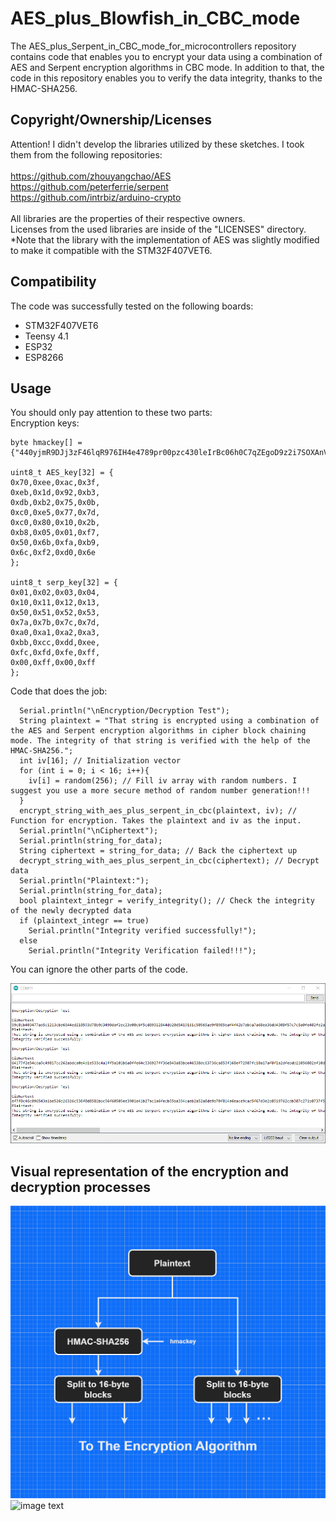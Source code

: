 # AES_plus_Blowfish_in_CBC_mode
The AES_plus_Serpent_in_CBC_mode_for_microcontrollers repository contains code that enables you to encrypt your data using a combination of AES and Serpent encryption algorithms in CBC mode. In addition to that, the code in this repository enables you to verify the data integrity, thanks to the HMAC-SHA256.

## Copyright/Ownership/Licenses

Attention! I didn't develop the libraries utilized by these sketches. I took them from the following repositories:
</br>
</br>
https://github.com/zhouyangchao/AES
</br>
https://github.com/peterferrie/serpent
</br>
https://github.com/intrbiz/arduino-crypto
</br>
</br>
All libraries are the properties of their respective owners.
</br>
Licenses from the used libraries are inside of the "LICENSES" directory.
</br>
*Note that the library with the implementation of AES was slightly modified to make it compatible with the STM32F407VET6.

## Compatibility

The code was successfully tested on the following boards:
- STM32F407VET6
- Teensy 4.1
- ESP32
- ESP8266


## Usage

You should only pay attention to these two parts:
</br>
Encryption keys:
```
byte hmackey[] = {"440yjmR9DJj3zF46lqR976IH4e4789pr00pzc430leIrBc06h0C7qZEgoD9z2i7SOXAnVw25xUu2X62hv1n203jh6WMKSfT01dbbZIum9Vf8IG4mjiYfzEo56R8Nd1rRlZ98Jcqb84TQz"};

uint8_t AES_key[32] = {
0x70,0xee,0xac,0x3f,
0xeb,0x1d,0x92,0xb3,
0xdb,0xb2,0x75,0x0b,
0xc0,0xe5,0x77,0x7d,
0xc0,0x80,0x10,0x2b,
0xb8,0x05,0x01,0xf7,
0x50,0x6b,0xfa,0xb9,
0x6c,0xf2,0xd0,0x6e
};

uint8_t serp_key[32] = {
0x01,0x02,0x03,0x04,
0x10,0x11,0x12,0x13,
0x50,0x51,0x52,0x53,
0x7a,0x7b,0x7c,0x7d,
0xa0,0xa1,0xa2,0xa3,
0xbb,0xcc,0xdd,0xee,
0xfc,0xfd,0xfe,0xff,
0x00,0xff,0x00,0xff
};
```
Code that does the job:
```
  Serial.println("\nEncryption/Decryption Test");
  String plaintext = "That string is encrypted using a combination of the AES and Serpent encryption algorithms in cipher block chaining mode. The integrity of that string is verified with the help of the HMAC-SHA256.";
  int iv[16]; // Initialization vector
  for (int i = 0; i < 16; i++){
    iv[i] = random(256); // Fill iv array with random numbers. I suggest you use a more secure method of random number generation!!!
  }
  encrypt_string_with_aes_plus_serpent_in_cbc(plaintext, iv); // Function for encryption. Takes the plaintext and iv as the input.
  Serial.println("\nCiphertext");
  Serial.println(string_for_data);
  String ciphertext = string_for_data; // Back the ciphertext up
  decrypt_string_with_aes_plus_serpent_in_cbc(ciphertext); // Decrypt data
  Serial.println("Plaintext:");
  Serial.println(string_for_data);
  bool plaintext_integr = verify_integrity(); // Check the integrity of the newly decrypted data
  if (plaintext_integr == true)
    Serial.println("Integrity verified successfully!");
  else
    Serial.println("Integrity Verification failed!!!");
```
You can ignore the other parts of the code.

![image text](https://github.com/Northstrix/AES_plus_Serpent_in_CBC_mode_for_microcontrollers/blob/master/Pictures/Test.png?raw=true)

## Visual representation of the encryption and decryption processes
![image text](https://github.com/Northstrix/AES_plus_Serpent_in_CBC_mode_for_microcontrollers/blob/master/Pictures/How%20plaintext%20is%20passed%20to%20encryption%20algorithm.png)
![image text](https://github.com/Northstrix/AES_plus_Serpent_in_CBC_mode_for_microcontrollers/blob/master/Pictures/Encryption%20with%20AES%20and%20Serpent%20in%20CBC.drawio.png)
